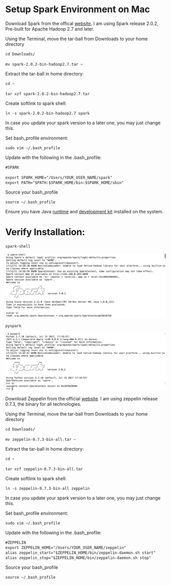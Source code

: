 # Setup Spark Environment on Mac

Download Spark from the offical [website](https://spark.apache.org/downloads.html). I am using Spark release 2.0.2, Pre-built for Apache Hadoop 2.7 and later.

Using the Terminal, move the tar-ball from Downloads to your home directory

```
cd Downloads/

mv spark-2.0.2-bin-hadoop2.7.tar ~

```

Extract the tar-ball in home directory:
```
cd ~

tar xzf spark-2.0.2-bin-hadoop2.7.tar
```
Create softlink to spark shell:
```
ln -s spark-2.0.2-bin-hadoop2.7 spark
```
In case you update your spark version to a later one, you may just change this.

Set bash_profile environment:

```
sudo vim ~/.bash_profile
```

Update with the following in the .bash_profile:

```
#SPARK

export SPARK_HOME="/Users/YOUR_USER_NAME/spark"
export PATH="$PATH:$SPARK_HOME/bin:$SPARK_HOME/sbin"
```
Source your bash_profile
```
source ~/.bash_profile
```
Ensure you have Java [runtime](https://www.java.com/en/download/mac_download.jsp) and [development kit](http://www.oracle.com/technetwork/java/javase/downloads/jdk8-downloads-2133151.html) installed on the system.
# Verify Installation:

```
spark-shell
```
<kbd>
  <img src="/spark_shell_verify.png">
</kbd>

```
pyspark
```
<kbd>
  <img src="/pyspark_verify.png">
</kbd>

Download Zeppelin from the official [website](https://zeppelin.apache.org/download.html). I am using zeppelin release 0.7.3, the binary for all technologies.

Using the Terminal, move the tar-ball from Downloads to your home directory

```
cd Downloads/

mv zeppelin-0.7.3-bin-all.tar ~

```

Extract the tar-ball in home directory:
```
cd ~

tar xzf zeppelin-0.7.3-bin-all.tar
```
Create softlink to spark shell:
```
ln -s zeppelin-0.7.3-bin-all zeppelin
```
In case you update your spark version to a later one, you may just change this.

Set bash_profile environment:

```
sudo vim ~/.bash_profile
```

Update with the following in the .bash_profile:

```
#ZEPPELIN
export ZEPPELIN_HOME="/Users/YOUR_USER_NAME/zeppelin"
alias zeppelin_start="$ZEPPELIN_HOME/bin/zeppelin-daemon.sh start"
alias zeppelin_stop="$ZEPPELIN_HOME/bin/zeppelin-daemon.sh stop"
```
Source your bash_profile
```
source ~/.bash_profile
```
